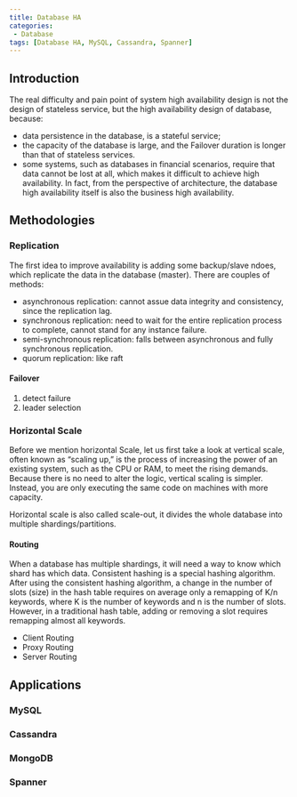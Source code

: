 ```yaml
---
title: Database HA
categories:
 - Database
tags: [Database HA, MySQL, Cassandra, Spanner]
---
```


## Introduction
The real difficulty and pain point of system high availability design is not the design of stateless service, but the high availability design of database, because:

* data persistence in the database, is a stateful service;
* the capacity of the database is large, and the Failover duration is longer than that of stateless services.
* some systems, such as databases in financial scenarios, require that data cannot be lost at all, which makes it difficult to achieve high availability.
In fact, from the perspective of architecture, the database high availability itself is also the business high availability.

## Methodologies

### Replication
The first idea to improve availability is adding some backup/slave ndoes, which replicate the data in the database (master). There are couples of methods:
* asynchronous replication: cannot assue data integrity and consistency, since the replication lag.
* synchronous replication: need to wait for the entire replication process to complete, cannot stand for any instance failure.
* semi-synchronous replication: falls between asynchronous and fully synchronous replication.
* quorum replication: like raft

#### Failover
1. detect failure
2. leader selection


### Horizontal Scale
Before we mention horizontal Scale, let us first take a look at vertical scale, often known as “scaling up,” is the process of increasing the power of an existing system, such as the CPU or RAM, to meet the rising demands. Because there is no need to alter the logic, vertical scaling is simpler. Instead, you are only executing the same code on machines with more capacity.

Horizontal scale is also called scale-out, it divides the whole database into multiple shardings/partitions.
#### Routing
When a database has multiple shardings, it will need a way to know which shard has which data. Consistent hashing is a special hashing algorithm. After using the consistent hashing algorithm, a change in the number of slots (size) in the hash table requires on average only a remapping of K/n keywords, where K is the number of keywords and n is the number of slots. However, in a traditional hash table, adding or removing a slot requires remapping almost all keywords.

* Client Routing
* Proxy Routing
* Server Routing



## Applications
### MySQL

### Cassandra

### MongoDB

### Spanner






